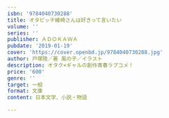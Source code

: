 ```yaml
---
isbn: '9784040730288'
title: オタビッチ綾崎さんは好きって言いたい
volume: ''
series: ''
publisher: ＡＤＯＫＡＷＡ
pubdate: '2019-01-19'
cover: 'https://cover.openbd.jp/9784040730288.jpg'
author: 戸塚陸／著 風の子／イラスト
description: オタク×ギャルの創作青春ラブコメ！
price: '600'
genre: ''
target: 一般
format: 文庫
content: 日本文学、小説・物語

---
```


